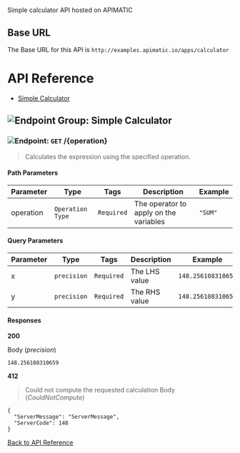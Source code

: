 # 

Simple calculator API hosted on APIMATIC



## Base URL

The Base URL for this API is `http://examples.apimatic.io/apps/calculator`






# <a name="api_reference"></a>API Reference

* [Simple Calculator](#simple_calculator)

## <a name="simple_calculator"></a>![Endpoint Group: ](https://apidocs.io/img/class.png "Simple Calculator") Simple Calculator


### <a name="calculate"></a>![Endpoint: ](https://apidocs.io/img/method.png "Calculate") `GET` /{operation}

> Calculates the expression using the specified operation.



#### Path Parameters
| Parameter | Type | Tags | Description | Example |
|-----------|------| ---- |-------------| ------- |
| operation | `Operation Type` |  ``` Required ```  | The operator to apply on the variables | `"SUM"` | 

#### Query Parameters
| Parameter | Type | Tags | Description | Example |
|-----------|------| ---- |-------------| ------- |
| x | `precision` |  ``` Required ```  | The LHS value | `148.256108310659` | 
| y | `precision` |  ``` Required ```  | The RHS value | `148.256108310659` | 

#### Responses
**200** 

Body (_precision_) 
```
148.256108310659
```


**412** 

> Could not compute the requested calculation
Body (_CouldNotCompute_) 
```
{
  "ServerMessage": "ServerMessage",
  "ServerCode": 148
}
```


[Back to API Reference](#api_reference)


